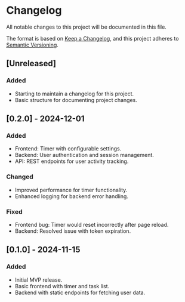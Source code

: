 # Changelog

All notable changes to this project will be documented in this file.

The format is based on [Keep a Changelog](https://keepachangelog.com/), and this project adheres to [Semantic Versioning](https://semver.org/).


## [Unreleased]
### Added
- Starting to maintain a changelog for this project.
- Basic structure for documenting project changes.

## [0.2.0] - 2024-12-01
### Added
- Frontend: Timer with configurable settings.
- Backend: User authentication and session management.
- API: REST endpoints for user activity tracking.

### Changed
- Improved performance for timer functionality.
- Enhanced logging for backend error handling.

### Fixed
- Frontend bug: Timer would reset incorrectly after page reload.
- Backend: Resolved issue with token expiration.

## [0.1.0] - 2024-11-15
### Added
- Initial MVP release.
- Basic frontend with timer and task list.
- Backend with static endpoints for fetching user data.
